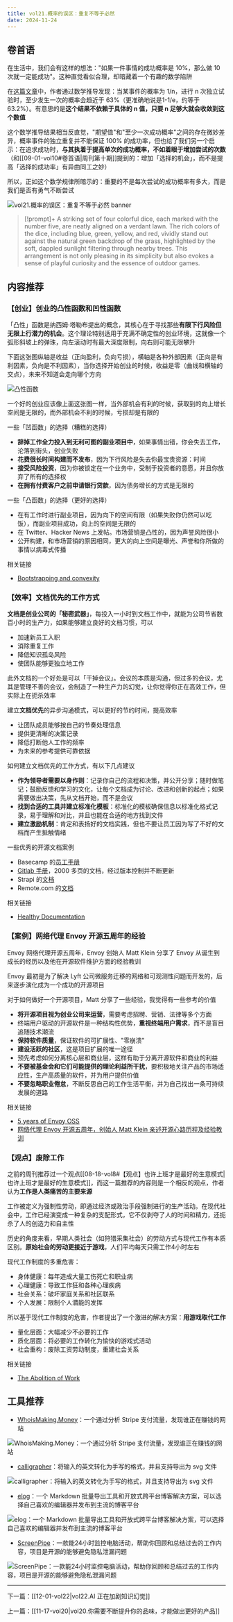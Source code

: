 ```yaml
---
title: vol21.概率的误区：重复不等于必然
date: 2024-11-24
---
```


## 卷首语

在生活中，我们会有这样的想法："如果一件事情的成功概率是 10%，那么做 10 次就一定能成功"。这种直觉看似合理，却暗藏着一个有趣的数学陷阱

在[这篇文章](https://www.lesswrong.com/posts/pNkjHuQGDetRZypmA/it-s-a-10-chance-which-i-did-10-times-so-it-should-be-100)中，作者通过数学推导发现：当某事件的概率为 1/n，进行 n 次独立试验时，至少发生一次的概率会趋近于 63%（更准确地说是1-1/e，约等于 63.2%）。有意思的是**这个结果不依赖于具体的 n 值，只要 n 足够大就会收敛到这个数值**

这个数学推导结果相当反直觉，"期望值"和"至少一次成功概率"之间的存在微妙差异，概率事件的独立重复并不能保证 100% 的成功率，但也给了我们另一个启示：在追求成功时，**与其执着于提高单次的成功概率，不如着眼于增加尝试的次数**（和[[09-01-vol10#卷首语|周刊第十期]]提到的：增加「选择的机会」，而不是提高「选择的成功率」有异曲同工之妙）

所以，正如这个数学规律所暗示的：重要的不是每次尝试的成功概率有多大，而是我们是否有勇气不断尝试

![vol21.概率的误区：重复不等于必然 banner](https://image.hackthinking.com/vol21/banner.jpg)

> [!prompt]+
> A striking set of four colorful dice, each marked with the number five, are neatly aligned on a verdant lawn. The rich colors of the dice, including blue, green, yellow, and red, vividly stand out against the natural green backdrop of the grass, highlighted by the soft, dappled sunlight filtering through nearby trees. This arrangement is not only pleasing in its simplicity but also evokes a sense of playful curiosity and the essence of outdoor games.

## 内容推荐

### 【创业】创业的凸性函数和凹性函数

「凸性」函数是纳西姆·塔勒布提出的概念，其核心在于寻找那些**有限下行风险但无限上行潜力的机会**。这个理论特别适用于充满不确定性的创业环境，这就像一个弧形斜坡上的弹珠，向左滚动时有最大深度限制，向右则可能无限攀升

下面这张图纵轴是收益（正向盈利，负向亏损），横轴是各种外部因素（正向是有利因素，负向是不利因素），当你选择开始创业的时候，收益是零（曲线和横轴的交点），未来不知道会走向哪个方向

![凸性函数](https://image.hackthinking.com/vol21/convex-functions.png)

一个好的创业应该像上面这张图一样，当外部机会有利的时候，获取到的向上增长空间是无限的，而外部机会不利的时候，亏损却是有限的

一些「凹函数」的选择（糟糕的选择）

- **辞掉工作全力投入到无利可图的副业项目中**，如果事情出错，你会失去工作，沦落到街头，创业失败
- **花费很长时间构建而不发布**，因为下行风险是失去你最宝贵资源：时间
- **接受风险投资**，因为你被锁定在一个业务中，受制于投资者的意愿，并且你放弃了所有的选择权
- **在拥有付费客户之前申请银行贷款**，因为债务增长的方式是无限的

一些「凸函数」的选择（更好的选择）

- 在有工作时进行副业项目，因为向下的空间有限（如果失败你仍然可以吃饭），而副业项目成功，向上的空间是无限的
- 在 Twitter、Hacker News 上发帖。市场营销是凸性的，因为声誉风险很小
- 公开构建，和市场营销的原因相同，更大的向上空间是曝光、声誉和你所做的事情以病毒式传播

相关链接

- [Bootstrapping and convexity](https://www.indiehackers.com/post/bootstrapping-and-convexity-fb3b2da7c9)

### 【效率】文档优先的工作方式

**文档是创业公司的「秘密武器」**，每投入一小时到文档工作中，就能为公司节省数百小时的生产力，如果能够建立良好的文档习惯，可以

- 加速新员工入职
- 消除重复工作
- 降低知识孤岛风险
- 使团队能够更独立地工作

此外文档的一个好处是可以「干掉会议」。会议的本质是沟通，但过多的会议，尤其是管理不善的会议，会制造了一种生产力的幻觉，让你觉得你正在高效工作，但实际上在扼杀效率

建立**文档优先**的异步沟通模式，可以更好的节约时间，提高效率

- 让团队成员能够按自己的节奏处理信息
- 提供更清晰的决策记录
- 降低打断他人工作的频率
- 为未来的参考提供可靠依据

如何建立文档优先的工作方式，有以下几点建议

- **作为领导者需要以身作则**：记录你自己的流程和决策，并公开分享；随时做笔记；鼓励反馈和学习的文化，让每个文档成为讨论、改进和创新的起点；如果需要做出决策，先从文档开始，而不是会议
- **找到合适的工具并建立标准化模板**：标准化的模板确保信息以标准化格式记录，易于理解和对比，并且也能在合适的地方找到文件
- **建立激励机制**：肯定和表扬好的文档实践，但也不要让员工因为写了不好的文档而产生抵触情绪

一些优秀的开源文档案例

- Basecamp 的[员工手册](https://basecamp.com/handbook)
- [Gitlab 手册](https://about.gitlab.com/handbook/)，2000 多页的文档，经过版本控制并不断更新
- Strapi 的[文档](https://handbook.strapi.io/)
- Remote.com 的[文档](https://remotecom.notion.site/a3439c6ccaac4d5f8c7515c357345c11)

相关链接

- [Healthy Documentation](https://vadimkravcenko.com/shorts/proper-documentation/)

### 【案例】网络代理 Envoy 开源五周年的经验​

Envoy 网络代理开源五周年，Envoy 创始人 Matt Klein 分享了 Envoy 从诞生到成长的经历以及他在开源软件维护方面的经验教训

Envoy 最初是为了解决 Lyft 公司微服务迁移的网络和可观测性问题而开发的，后来逐步演化成为一个成功的开源项目

对于如何做好一个开源项目，Matt 分享了一些经验，我觉得有一些参考的价值

- **将开源项目视为创业公司来运营**，需要考虑招聘、营销、法律等多个方面
- 终端用户驱动的开源软件是一种结构性优势，**重视终端用户需求**，而不是盲目追随技术潮流
- **保持软件质量**，保证软件的可扩展性、"零崩溃"
- **建设活跃的社区**，这是项目扩展的唯一途径
- 预先考虑如何分离核心层和商业层，这样有助于分离开源软件和商业的利益
- **不要被基金会和它们可能提供的理论利益所干扰**，要积极地关注产品的市场适应性，生产高质量的软件，并为用户提供价值
- **不要忽略职业倦怠**，不断反思自己的工作生活平衡，并为自己找出一条可持续发展的道路

相关链接

- [5 years of Envoy OSS](https://mattklein123.dev/2021/09/14/5-years-envoy-oss/)
- [网络代理 Envoy 开源五周年，创始人 Matt Klein 亲述开源心路历程及经验教训](https://cloudnative.to/blog/envoy-oss-5-year/)

### 【观点】废除工作

之前的周刊推荐过一个观点[[08-18-vol8#【观点】也许上班才是最好的生意模式|也许上班才是最好的生意模式]]，而这一篇推荐的内容则是一个相反的观点，作者认为**工作是人类痛苦的主要来源**

工作被定义为强制性劳动，即通过经济或政治手段强制进行的生产活动。在现代社会中，工作已经演变成一种复杂的支配形式，它不仅剥夺了人的时间和精力，还扼杀了人的创造力和自主性

历史的角度来看，早期人类社会（如狩猎采集社会）的劳动方式与现代工作有本质区别。**原始社会的劳动更接近于游戏**，人们平均每天只需工作4小时左右

现代工作制度的多重危害：

- 身体健康：每年造成大量工伤死亡和职业病
- 心理健康：导致工作狂和各种心理疾病
- 社会关系：破坏家庭关系和社区联系
- 个人发展：限制个人潜能的发挥

所以基于现代工作制度的危害，作者提出了一个激进的解决方案：**用游戏取代工作**

- 量化层面：大幅减少不必要的工作
- 质化层面：将必要的工作转化为愉快的游戏式活动
- 社会重构：废除工资劳动制度，重建社会关系

相关链接

- [The Abolition of Work](https://theanarchistlibrary.org/library/bob-black-the-abolition-of-work)

## 工具推荐

- [WhoisMaking.Money](https://whoismaking.money/zh)：一个通过分析 Stripe 支付流量，发现谁正在赚钱的网站

![WhoisMaking.Money：一个通过分析 Stripe 支付流量，发现谁正在赚钱的网站](https://image.hackthinking.com/vol21/who-is-making-money.png)

- [calligrapher](https://www.calligrapher.ai/)：将输入的英文转化为手写的格式，并且支持导出为 svg 文件

![calligrapher：将输入的英文转化为手写的格式，并且支持导出为 svg 文件](https://image.hackthinking.com/vol21/calligrapher.png)

- [elog](https://github.com/LetTTGACO/elog)：一个 Markdown 批量导出工具和开放式跨平台博客解决方案，可以选择自己喜欢的编辑器并发布到主流的博客平台

![elog：一个 Markdown 批量导出工具和开放式跨平台博客解决方案，可以选择自己喜欢的编辑器并发布到主流的博客平台](https://image.hackthinking.com/vol21/elog.png)

- [ScreenPipe](https://screenpi.pe/)：一款能24小时监控电脑活动，帮助你回顾和总结过去的工作内容，项目是开源的能够避免隐私泄漏问题

![ScreenPipe：一款能24小时监控电脑活动，帮助你回顾和总结过去的工作内容，项目是开源的能够避免隐私泄漏问题](https://image.hackthinking.com/vol21/screen-pipe.png)

---

下一篇：[[12-01-vol22|vol22.AI 正在加剧知识幻觉]]

上一篇：[[11-17-vol20|vol20.你需要不断提升你的品味，才能做出更好的产品]]
